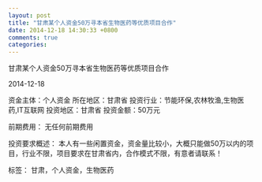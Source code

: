 ```yaml
---
layout: post
title: "甘肃某个人资金50万寻本省生物医药等优质项目合作"
date: 2014-12-18 14:30:33 +0800
comments: true
categories: 
---
```

甘肃某个人资金50万寻本省生物医药等优质项目合作



2014-12-18

资金主体：个人资金
所在地区：甘肃省
投资行业：节能环保,农林牧渔,生物医药,IT互联网
投资地区：甘肃省
投资金额：50万元

前期费用：
无任何前期费用

投资要求概述：
本人有一些闲置资金，资金量比较小，大概只能做50万以内的项目，行业不限，项目要求在甘肃省内，合作模式不限，有意者请联系！

标签：
甘肃，个人资金，生物医药

